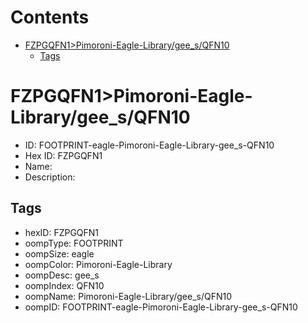 



Contents
========

* [FZPGQFN1>Pimoroni-Eagle-Library/gee_s/QFN10](#fzpgqfn1pimoroni-eagle-librarygee_sqfn10)
	* [Tags](#tags)

# FZPGQFN1>Pimoroni-Eagle-Library/gee_s/QFN10

- ID: FOOTPRINT-eagle-Pimoroni-Eagle-Library-gee_s-QFN10
- Hex ID: FZPGQFN1
- Name: 
- Description: 

## Tags

- hexID: FZPGQFN1
- oompType: FOOTPRINT
- oompSize: eagle
- oompColor: Pimoroni-Eagle-Library
- oompDesc: gee_s
- oompIndex: QFN10
- oompName: Pimoroni-Eagle-Library/gee_s/QFN10
- oompID: FOOTPRINT-eagle-Pimoroni-Eagle-Library-gee_s-QFN10
